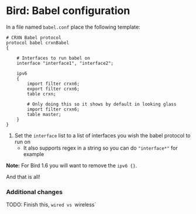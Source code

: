 Bird: Babel configuration
=========================

In a file named `babel.conf` place the following template:

```
# CRXN Babel protocol
protocol babel crxnBabel
{

    # Interfaces to run babel on
    interface "interface1", "interface2";

    ipv6
    {
        import filter crxn6;
        export filter crxn6;
        table crxn;

		# Only doing this so it shows by default in looking glass
        import filter crxn6;
        table master; 
    }
}
```

1. Set the `interface` list to a list of interfaces you wish the babel
protocol to run on
	* It also supports regex in a string so you can do `"interface*"` for example

**Note:** For Bird 1.6 you will want to remove the `ipv6 {}`.

And that is all!

### Additional changes

TODO: Finish this, `wired vs `wireless`

